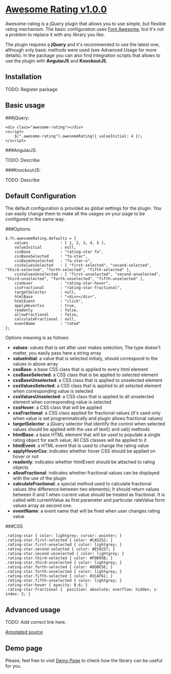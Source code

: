 
[Awesome Rating v1.0.0](http://bandraszyk.github.io/awesome-rating/)
==============

Awesome-rating is a jQuery plugin that allows you to use simple, but flexible rating mechanism. The basic configuration uses [Font Awesome](https://github.com/FortAwesome/Font-Awesome), but it's not a problem to replace it with any library you like.

The plugin requires a **jQuery**  and it's recommended to use the latest one, although only basic methods were used (see Advanced Usage for more details). In the package you can also find integration scripts that allows to use the plugin with **AngularJS** and **KnockoutJS**.

Installation
--------------

TODO: Register package

Basic usage
--------------

###jQuery:

    <div class="awesome-rating"></div>
    <script>
        $(".awesome-rating").awesomeRating({ valueInitial: 4 });
    </script>

###AngularJS:

TODO: Describe

###KnockoutJS:

TODO: Describe

Default Configuration
--------------

The default configuration is provided as global settings for the plugin. You can easily change them to make all the usages on your page to be configured in the same way.

###Options

    $.fn.awesomeRating.defaults = {
        values              : [ 1, 2, 3, 4, 5 ],
        valueInitial        : null,
        cssBase             : "rating-star fa",
        cssBaseSelected     : "fa-star",
        cssBaseUnselected   : "fa-star-o",
        cssValuesSelected   : [ "first-selected", "second-selected", "third-selected", "forth-selected", "fifth-selected" ],
        cssValuesUnselected : [ "first-unselected", "second-unselected", "third-unselected", "forth-unselected", "fifth-unselected" ],
        cssHover            : "rating-star-hover",
        cssFractional       : "rating-star-fractional",
        targetSelector      : null,
        htmlBase            : "<div></div>",
        htmlEvent           : "click",
        applyHoverCss       : true,
        readonly            : false,
        allowFractional     : false,
        calculateFractional : null,
        eventName           : "rated"
    };

Options meaning is as follows:

- **values**: values that is set after user makes selection; The type doesn't matter, you easily pass here a string array
- **valueInitial**: a value that is selected initialy, should correspond to the values in above array
- **cssBase**: a base CSS class that is applied to every html element
- **cssBaseSelected**: a CSS class that is be applied to selected element
- **cssBaseUnselected**: a CSS class that is applied to unselected element
- **cssValuesSelected**: a CSS class that is applied to all selected element when corresponding value is selected
- **cssValuesUnselected**: a CSS class that is applied to all unselected element when corresponding value is selected
- **cssHover**: a CSS class that will be applied
- **cssFractional**: a CSS class applied for fractional values (it's used only when value is set programmatically and plugin allows fractional values)
- **targetSelector**: a jQuery selector that identify the control when selected values should be applied with the use of text() and val() methods
- **htmlBase**: a base HTML element that will be used to populate a single rating object for each value; All CSS classes will be applied to it
- **htmlEvent**: a HTML event that is used to change the rating value
- **applyHoverCss**: indicates whether hover CSS should be applied on hover or not
- **readonly**: indicates whether htmlEvent should be attached to rating objects
- **allowFractional**: indicates whether fractional values can be displayed with the use of the plugin
- **calculateFractional**: a special method used to calculate fractional values (the difference between two elements); It should return values between 0 and 1 when current value should be treated as fractional. It is called with currentValue as first parameter and particular rateValue form values array as second one.
- **eventName**: a event name that will be fired when user changes rating value

###CSS

    .rating-star { color: lightgrey; cursor: pointer; }
    .rating-star.first-selected { color: #CA5252; }
    .rating-star.first-unselected { color: lightgrey; }
    .rating-star.second-selected { color: #E59257; }
    .rating-star.second-unselected { color: lightgrey; }
    .rating-star.third-selected { color: #FDD05B; }
    .rating-star.third-unselected { color: lightgrey; }
    .rating-star.forth-selected { color: #8DBE5E; }
    .rating-star.forth-unselected { color: lightgrey; }
    .rating-star.fifth-selected { color: #2CAF61; }
    .rating-star.fifth-unselected { color: lightgrey; }
    .rating-star-hover { opacity: 0.6; }
    .rating-star-fractional {  position: absolute; overflow: hidden; z-index: 2; }


Advanced usage
--------------

TODO: Add correct link here.

[Annotated source](https://github.com/bandraszyk/awesome-rating)


Demo page
--------------

Please, feel free to visit [Demo Page](http://bandraszyk.github.io/awesome-rating/) to check how the library can be useful for you.
